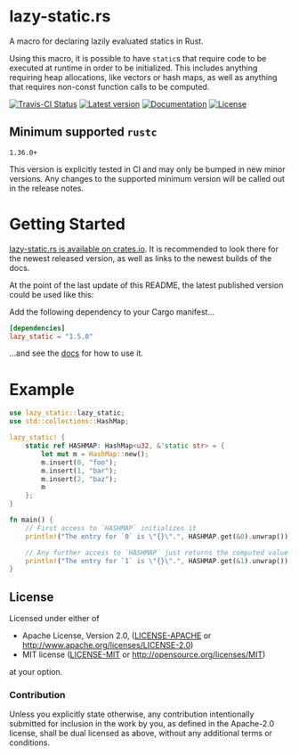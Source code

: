 lazy-static.rs
==============

A macro for declaring lazily evaluated statics in Rust.

Using this macro, it is possible to have `static`s that require code to be
executed at runtime in order to be initialized.
This includes anything requiring heap allocations, like vectors or hash maps,
as well as anything that requires non-const function calls to be computed.

[![Travis-CI Status](https://travis-ci.com/rust-lang-nursery/lazy-static.rs.svg?branch=master)](https://travis-ci.com/rust-lang-nursery/lazy-static.rs)
[![Latest version](https://img.shields.io/crates/v/lazy_static.svg)](https://crates.io/crates/lazy_static)
[![Documentation](https://docs.rs/lazy_static/badge.svg)](https://docs.rs/lazy_static)
[![License](https://img.shields.io/crates/l/lazy_static.svg)](https://github.com/rust-lang-nursery/lazy-static.rs#license)

## Minimum supported `rustc`

`1.36.0+`

This version is explicitly tested in CI and may only be bumped in new minor versions. Any changes to the supported minimum version will be called out in the release notes.


# Getting Started

[lazy-static.rs is available on crates.io](https://crates.io/crates/lazy_static).
It is recommended to look there for the newest released version, as well as links to the newest builds of the docs.

At the point of the last update of this README, the latest published version could be used like this:

Add the following dependency to your Cargo manifest...

```toml
[dependencies]
lazy_static = "1.5.0"
```

...and see the [docs](https://docs.rs/lazy_static) for how to use it.

# Example

```rust
use lazy_static::lazy_static;
use std::collections::HashMap;

lazy_static! {
    static ref HASHMAP: HashMap<u32, &'static str> = {
        let mut m = HashMap::new();
        m.insert(0, "foo");
        m.insert(1, "bar");
        m.insert(2, "baz");
        m
    };
}

fn main() {
    // First access to `HASHMAP` initializes it
    println!("The entry for `0` is \"{}\".", HASHMAP.get(&0).unwrap());

    // Any further access to `HASHMAP` just returns the computed value
    println!("The entry for `1` is \"{}\".", HASHMAP.get(&1).unwrap());
}
```

## License

Licensed under either of

 * Apache License, Version 2.0, ([LICENSE-APACHE](LICENSE-APACHE) or http://www.apache.org/licenses/LICENSE-2.0)
 * MIT license ([LICENSE-MIT](LICENSE-MIT) or http://opensource.org/licenses/MIT)

at your option.

### Contribution

Unless you explicitly state otherwise, any contribution intentionally submitted
for inclusion in the work by you, as defined in the Apache-2.0 license, shall be dual licensed as above, without any
additional terms or conditions.
